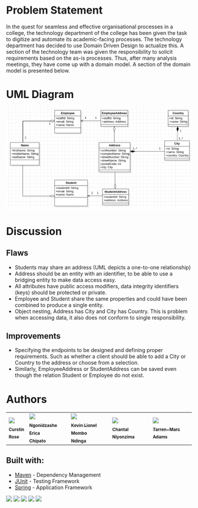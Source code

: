 # Problem Statement
In the quest for seamless and effective organisational processes in a college, the technology
department of the college has been given the task to digitize and automate its academic-facing
processes.
The technology department has decided to use Domain Driven Design to actualize this. A section of
the technology team was given the responsibility to solicit requirements based on the as-is processes.
Thus, after many analysis meetings, they have come up with a domain model. A section of the domain
model is presented below.

# UML Diagram
![ADP3 UML Diagram](uml/adp3-uml-diagram.png)

# Discussion

## Flaws
- Students may share an address (UML depicts a one-to-one relationship)
- Address should be an entity with an identifier, to be able to use a bridging entity to make data access easy.
- All attributes have public access modifiers, data integrity identifiers (keys) should be protected or private.
- Employee and Student share the same properties and could have been combined to produce a single entity.
- Object nesting, Address has City and City has Country. This is problem when accessing data, it also does not conform to single responsibility.

## Improvements
 - Specifying the endpoints to be designed and defining proper requirements. Such as whether a client should be able to add a City or Country to the address or choose from a selection.
 - Similarly, EmployeeAddress or StudentAddress can be saved even though the relation Student or Employee do not exist.

# Authors
<table>
    <tbody>
        <tr>
            <td>
                <a href="https://github.com/CurstinJR">
                    <img src=https://avatars.githubusercontent.com/u/67284885?v=4 width=100px></img>
                    <br />
                    <sub><b>Curstin </br> Rose</b></sub>
                </a>
                <br />
                <sub></sub>
            </td>
            <td>
                <a href="https://github.com/Erica-Ch">
                <img src=https://avatars.githubusercontent.com/u/81580379?v=4 width=100px></img>
                <br />
                <sub><b>Ngonidzashe Erica </br> Chipato</b></sub>
                </a>
                <br />
                <sub></sub>
            </td>
            <td>
                <a href="https://github.com/leokeke96">
                <img src=https://avatars.githubusercontent.com/u/80675820?v=4 width=100px></img>
                <br />
                <sub><b>Kevin Lionel Mombo </br> Ndinga</b></sub>
                </a>
                <br />
                <sub></sub>
            </td>
            <td>
                <a href="https://github.com/Niyonzima10">
                <img src=https://avatars.githubusercontent.com/u/80648854?v=4 width=100px></img>
                <br />
                <sub><b>Chantal Niyonzima</b></sub>
                </a>
                <br />
                <sub></sub>
            </td>
            <td>
                <a href="https://github.com/Tarren-Adams">
                <img src=https://avatars.githubusercontent.com/u/80337251?v=4 width=100px></img>
                <br />
                <sub><b>Tarren-Marc Adams</b></sub>
                </a>
                <br />
                <sub></sub>
            </td>
        </tr>
    </tbody>
</table>

## Built with:

- [Maven](https://maven.apache.org/) - Dependency Management
- [JUnit](https://junit.org/junit5/) - Testing Framework
- [Spring](https://spring.io/) - Application Framework

![](https://img.shields.io/badge/jdk-17-red)
![](https://img.shields.io/badge/tool-maven-blue)
![](https://img.shields.io/badge/junit-platform-brightgreen)
![](https://img.shields.io/badge/junit-jupiter-green)
![](https://img.shields.io/badge/spring-boot-darkgreen)